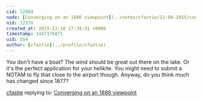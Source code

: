 ```yaml
---
cid: 12884
node: [Converging on an 1886 viewpoint](../notes/cfastie/11-08-2015/converging-on-an-1886-viewpoint)
nid: 12378
created_at: 2015-11-10 17:34:31 +0000
timestamp: 1447176871
uid: 554
author: [cfastie](../profile/cfastie)
---
```


You don't have a boat? The wind should be great out there on the lake. Or it's the perfect application for your helikite. You might need to submit a NOTAM to fly that close to the airport though. Anyway, do you think much has changed since 1877?

[cfastie](../profile/cfastie) replying to: [Converging on an 1886 viewpoint](../notes/cfastie/11-08-2015/converging-on-an-1886-viewpoint)

